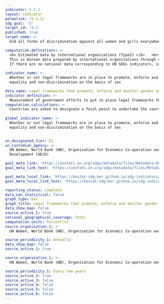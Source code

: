 ```yaml
---
indicator: 5.1.1
layout: indicator
permalink: /5-1-1/
sdg_goal: '5'
target_id: '5.1'
published: true
target_name: >-
  End all forms of discrimination against all women and girls everywhere

computation_definitions: >-
  <b> Estimated data by international organizations (Type2) </b>   <br>
  This is Korean data prepared by international organizations through estimation and modeling. <br>
  If there are no national data corresponding to UN SDGs indicators, international data are available for monitoring.
  
indicator_name: >-
  Whether or not legal frameworks are in place to promote, enforce and monitor
  equality and non‑discrimination on the basis of sex

data_name: Legal frameworks that promote, enforce and monitor gender equality
indicator_definition: >-
  Measurement of government efforts to put in place legal frameworks that promote, enforce and monitor gender equality. 
computation_calculations: >-
  Countries are asked to designate a focal point to undertake the coordination at the country level necessary for the collection and validation of the data
  
global_indicator_name: >-
  Whether or not legal frameworks are in place to promote, enforce and monitor
  equality and non‑discrimination on the basis of sex
  

un_designated_tier: II
un_custodian_agency: >-
  UN Women, World Bank (WB), Organisation for Economic Co-operation and
  Development (OECD)

goal_meta_link: 'https://unstats.un.org/sdgs/metadata/files/Metadata-05-01-01.pdf'
goal_meta_link_text: 'https://unstats.un.org/sdgs/metadata/files/Metadata-05-01-01.pdf'

goal_meta_local_link: 'https://kostat-sdg-kor.github.io/sdg-indicators/public/data/Metadata-05-01-01_ENG.pdf'
goal_meta_local_link_text: 'https://kostat-sdg-kor.github.io/sdg-indicators/public/data/Metadata-05-01-01_ENG.pdf'

reporting_status: complete
data_non_statistical: false
graph_type: bar
graph_title: Legal frameworks that promote, enforce and monitor gender equality
data_show_map: false
source_active_1: true
national_geographical_coverage: Total
computation_units: Percent(%)
source_organisation_1: >-
  UN Women, World Bank (WB), Organisation for Economic Co-operation and Development (OECD)

source_periodicity_1: Annually 
data_show_map: false
source_active_1: true

source_organisation_1: >-
  UN Women, World Bank (WB), Organisation for Economic Co-operation and Development (OECD)

source_periodicity_1: Every two years
source_active_2: true
source_active_3: false
source_active_4: false
source_active_5: false
source_active_6: false
---
```

